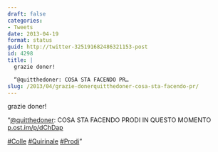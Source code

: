 ```yaml
---
draft: false
categories:
- Tweets
date: 2013-04-19
format: status
guid: http://twitter-325191682486321153-post
id: 4298
title: |
  grazie doner!

  “@quitthedoner: COSA STA FACENDO PR…
slug: /2013/04/grazie-donerquitthedoner-cosa-sta-facendo-pr/
---
```


grazie doner!

“[@quitthedoner](http://twitter.com/quitthedoner): COSA STA FACENDO PRODI IN QUESTO MOMENTO [p.ost.im/p/dChDap](http://p.ost.im/p/dChDap)

[#Colle](http://twitter.com/search?q=%23Colle) [#Quirinale](http://twitter.com/search?q=%23Quirinale) [#Prodi](http://twitter.com/search?q=%23Prodi)”